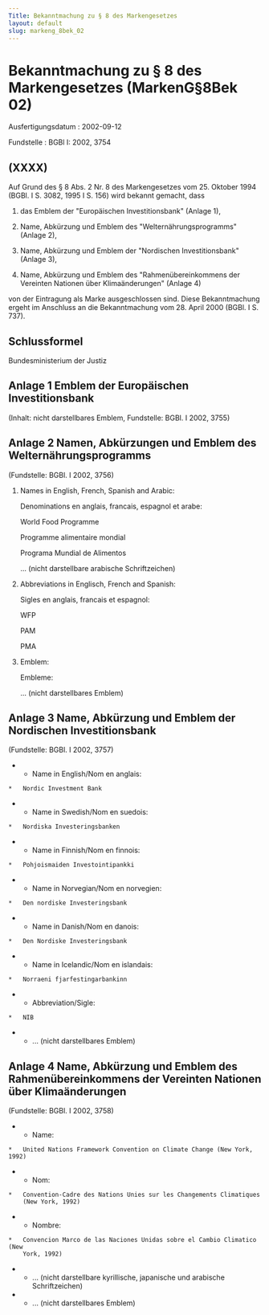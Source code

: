 ```yaml
---
Title: Bekanntmachung zu § 8 des Markengesetzes
layout: default
slug: markeng_8bek_02
---
```


# Bekanntmachung zu § 8 des Markengesetzes (MarkenG§8Bek 02)

Ausfertigungsdatum
:   2002-09-12

Fundstelle
:   BGBl I: 2002, 3754



## (XXXX)

Auf Grund des § 8 Abs. 2 Nr. 8 des Markengesetzes vom 25. Oktober 1994
(BGBl. I S. 3082, 1995 I S. 156) wird bekannt gemacht, dass

1.  das Emblem der "Europäischen Investitionsbank" (Anlage 1),


2.  Name, Abkürzung und Emblem des "Welternährungsprogramms" (Anlage 2),


3.  Name, Abkürzung und Emblem der "Nordischen Investitionsbank" (Anlage
    3),


4.  Name, Abkürzung und Emblem des "Rahmenübereinkommens der Vereinten
    Nationen über Klimaänderungen" (Anlage 4)



von der Eintragung als Marke ausgeschlossen sind.
Diese Bekanntmachung ergeht im Anschluss an die Bekanntmachung vom 28.
April 2000 (BGBl. I S. 737).


## Schlussformel

Bundesministerium der Justiz


## Anlage 1 Emblem der Europäischen Investitionsbank

(Inhalt: nicht darstellbares Emblem,
Fundstelle: BGBl. I 2002, 3755)


## Anlage 2 Namen, Abkürzungen und Emblem des Welternährungsprogramms

(Fundstelle: BGBl. I 2002, 3756)


1.  Names in English, French, Spanish and Arabic:

    Denominations en anglais, francais, espagnol et arabe:

    World Food Programme

    Programme alimentaire mondial

    Programa Mundial de Alimentos

    ... (nicht darstellbare arabische Schriftzeichen)


2.  Abbreviations in Englisch, French and Spanish:

    Sigles en anglais,
    francais et espagnol:

    WFP

    PAM

    PMA


3.  Emblem:

    Embleme:

    ... (nicht darstellbares Emblem)





## Anlage 3 Name, Abkürzung und Emblem der Nordischen Investitionsbank

(Fundstelle: BGBl. I 2002, 3757)

*    *   Name in English/Nom en anglais:

    *   Nordic Investment Bank


*    *   Name in Swedish/Nom en suedois:

    *   Nordiska Investeringsbanken


*    *   Name in Finnish/Nom en finnois:

    *   Pohjoismaiden Investointipankki


*    *   Name in Norvegian/Nom en norvegien:

    *   Den nordiske Investeringsbank


*    *   Name in Danish/Nom en danois:

    *   Den Nordiske Investeringsbank


*    *   Name in Icelandic/Nom en islandais:

    *   Norraeni fjarfestingarbankinn


*    *   Abbreviation/Sigle:

    *   NIB


*    *   ... (nicht darstellbares Emblem)





## Anlage 4 Name, Abkürzung und Emblem des Rahmenübereinkommens der Vereinten Nationen über Klimaänderungen

(Fundstelle: BGBl. I 2002, 3758)

*    *   Name:

    *   United Nations Framework Convention on Climate Change (New York, 1992)


*    *   Nom:

    *   Convention-Cadre des Nations Unies sur les Changements Climatiques
        (New York, 1992)


*    *   Nombre:

    *   Convencion Marco de las Naciones Unidas sobre el Cambio Climatico (New
        York, 1992)


*    *   ... (nicht darstellbare kyrillische, japanische und arabische
        Schriftzeichen)


*    *   ... (nicht darstellbares Emblem)




